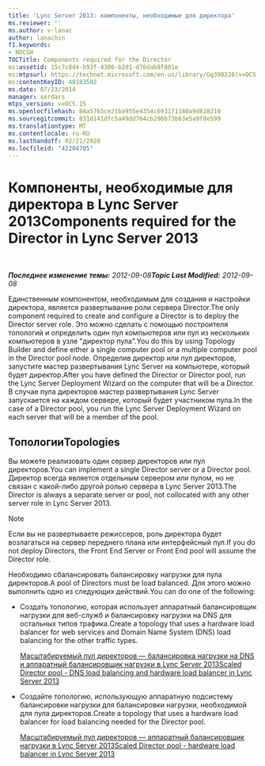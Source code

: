 ```yaml
---
title: 'Lync Server 2013: компоненты, необходимые для директора'
ms.reviewer: ''
ms.author: v-lanac
author: lanachin
f1.keywords:
- NOCSH
TOCTitle: Components required for the Director
ms:assetid: 15c7c8d4-b93f-4386-b2d1-d76dab8f801e
ms:mtpsurl: https://technet.microsoft.com/en-us/library/Gg398228(v=OCS.15)
ms:contentKeyID: 48183502
ms.date: 07/23/2014
manager: serdars
mtps_version: v=OCS.15
ms.openlocfilehash: 84a5765ce21ba955e4354c693171180a9d828210
ms.sourcegitcommit: 831d141dfc5a49dd764cb296b73b63e5a9f8e599
ms.translationtype: MT
ms.contentlocale: ru-RU
ms.lasthandoff: 02/21/2020
ms.locfileid: "42204705"
---
```

<div data-xmlns="http://www.w3.org/1999/xhtml">

<div class="topic" data-xmlns="http://www.w3.org/1999/xhtml" data-msxsl="urn:schemas-microsoft-com:xslt" data-cs="https://msdn.microsoft.com/">

<div data-asp="https://msdn2.microsoft.com/asp">

# <a name="components-required-for-the-director-in-lync-server-2013"></a><span data-ttu-id="00c0c-102">Компоненты, необходимые для директора в Lync Server 2013</span><span class="sxs-lookup"><span data-stu-id="00c0c-102">Components required for the Director in Lync Server 2013</span></span>

</div>

<div id="mainSection">

<div id="mainBody">

<span> </span>

<span data-ttu-id="00c0c-103">_**Последнее изменение темы:** 2012-09-08_</span><span class="sxs-lookup"><span data-stu-id="00c0c-103">_**Topic Last Modified:** 2012-09-08_</span></span>

<span data-ttu-id="00c0c-104">Единственным компонентом, необходимым для создания и настройки директора, является развертывание роли сервера Director.</span><span class="sxs-lookup"><span data-stu-id="00c0c-104">The only component required to create and configure a Director is to deploy the Director server role.</span></span> <span data-ttu-id="00c0c-105">Это можно сделать с помощью построителя топологий и определить один пул компьютеров или пул из нескольких компьютеров в узле "директор пула".</span><span class="sxs-lookup"><span data-stu-id="00c0c-105">You do this by using Topology Builder and define either a single computer pool or a multiple computer pool in the Director pool node.</span></span> <span data-ttu-id="00c0c-106">Определив директор или пул директоров, запустите мастер развертывания Lync Server на компьютере, который будет директор.</span><span class="sxs-lookup"><span data-stu-id="00c0c-106">After you have defined the Director or Director pool, run the Lync Server Deployment Wizard on the computer that will be a Director.</span></span> <span data-ttu-id="00c0c-107">В случае пула директоров мастер развертывания Lync Server запускается на каждом сервере, который будет участником пула.</span><span class="sxs-lookup"><span data-stu-id="00c0c-107">In the case of a Director pool, you run the Lync Server Deployment Wizard on each server that will be a member of the pool.</span></span>

<div>

## <a name="topologies"></a><span data-ttu-id="00c0c-108">Топологии</span><span class="sxs-lookup"><span data-stu-id="00c0c-108">Topologies</span></span>

<span data-ttu-id="00c0c-109">Вы можете реализовать один сервер директоров или пул директоров.</span><span class="sxs-lookup"><span data-stu-id="00c0c-109">You can implement a single Director server or a Director pool.</span></span> <span data-ttu-id="00c0c-110">Директор всегда является отдельным сервером или пулом, но не связан с какой-либо другой ролью сервера в Lync Server 2013.</span><span class="sxs-lookup"><span data-stu-id="00c0c-110">The Director is always a separate server or pool, not collocated with any other server role in Lync Server 2013.</span></span>

<div>


> [!NOTE]  
> <span data-ttu-id="00c0c-111">Если вы не развертываете режиссеров, роль директора будет возлагаться на сервер переднего плана или интерфейсный пул.</span><span class="sxs-lookup"><span data-stu-id="00c0c-111">If you do not deploy Directors, the Front End Server or Front End pool will assume the Director role.</span></span>



</div>

<span data-ttu-id="00c0c-112">Необходимо сбалансировать балансировку нагрузки для пула директоров.</span><span class="sxs-lookup"><span data-stu-id="00c0c-112">A pool of Directors must be load balanced.</span></span> <span data-ttu-id="00c0c-113">Для этого можно выполнить одно из следующих действий.</span><span class="sxs-lookup"><span data-stu-id="00c0c-113">You can do one of the following:</span></span>

  - <span data-ttu-id="00c0c-114">Создать топологию, которая использует аппаратный балансировщик нагрузки для веб-служб и балансировку нагрузки на DNS для остальных типов трафика.</span><span class="sxs-lookup"><span data-stu-id="00c0c-114">Create a topology that uses a hardware load balancer for web services and Domain Name System (DNS) load balancing for the other traffic types.</span></span>
    
    [<span data-ttu-id="00c0c-115">Масштабируемый пул директоров — балансировка нагрузки на DNS и аппаратный балансировщик нагрузки в Lync Server 2013</span><span class="sxs-lookup"><span data-stu-id="00c0c-115">Scaled Director pool - DNS load balancing and hardware load balancer in Lync Server 2013</span></span>](lync-server-2013-scaled-director-pool-dns-load-balancing-and-hardware-load-balancer.md)

  - <span data-ttu-id="00c0c-116">Создайте топологию, использующую аппаратную подсистему балансировки нагрузки для балансировки нагрузки, необходимой для пула директоров.</span><span class="sxs-lookup"><span data-stu-id="00c0c-116">Create a topology that uses a hardware load balancer for load balancing needed for the Director pool.</span></span>
    
    [<span data-ttu-id="00c0c-117">Масштабируемый пул директоров — аппаратный балансировщик нагрузки в Lync Server 2013</span><span class="sxs-lookup"><span data-stu-id="00c0c-117">Scaled Director pool - hardware load balancer in Lync Server 2013</span></span>](lync-server-2013-scaled-director-pool-hardware-load-balancer.md)

</div>

</div>

<span> </span>

</div>

</div>

</div>


